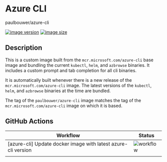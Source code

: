 # Azure CLI

paulbouwer/azure-cli 

[![image version](https://img.shields.io/docker/v/paulbouwer/azure-cli?sort=semver)](https://hub.docker.com/repository/docker/paulbouwer/azure-cli)
[![image size](https://img.shields.io/docker/image-size/paulbouwer/azure-cli?sort=semver)](https://hub.docker.com/repository/docker/paulbouwer/azure-cli)

## Description

This is a custom image built from the `mcr.microsoft.com/azure-cli` base image and bundling the current `kubectl`, `helm`, and `azbrowse` binaries.  It includes a custom prompt and tab completion for all cli binaries.

It is automatically built whenever there is a new release of the `mcr.microsoft.com/azure-cli` image. The latest versions of the `kubectl`, `helm`, and `azbrowse` binaries at the time are bundled.

The tag of the `paulbouwer/azure-cli` image matches the tag of the `mcr.microsoft.com/azure-cli` image on which it is based.

## GitHub Actions

| Workflow | Status |
|-|-|
| [azure-cli] Update docker image with latest azure-cli version | ![workflow](https://img.shields.io/github/workflow/status/paulbouwer/dockerfiles/%5Bazure-cli%5D%20Update%20docker%20image%20with%20latest%20azure-cli%20version) |
| | |